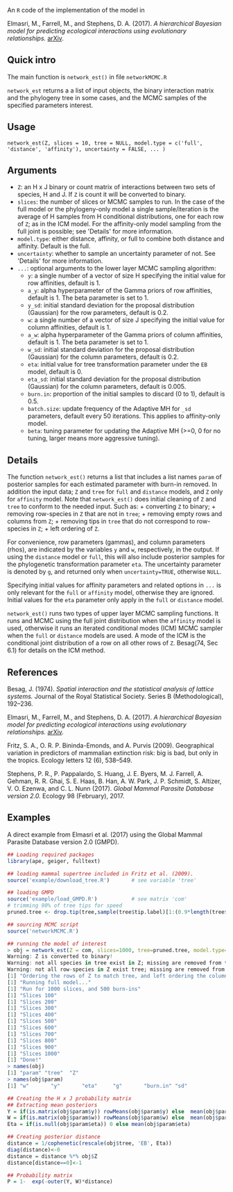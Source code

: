 An `R` code of the implementation of the model in

Elmasri, M., Farrell, M., and Stephens, D. A. (2017). _A hierarchical Bayesian model for predicting ecological interactions using evolutionary relationships._ [arXiv](https://arxiv.org/abs/1707.08354).

## Quick intro

The main function is `network_est()` in file `networkMCMC.R`

`network_est` returns a a list of input objects, the binary interaction matrix and the phylogeny tree in some cases, and the MCMC samples of the specified parameters interest.

## Usage

`network_est(Z, slices = 10, tree = NULL, model.type = c('full', 'distance', 'affinity'), uncertainty = FALSE, ... )`

## Arguments
+ `Z`:  an H x J binary or count matrix of interactions between two sets of species, H and J. If `Z` is count it will be converted to binary.
+ `slices`: the number of slices or MCMC samples to run. In the case of the full model or the phylogeny-only model a single sample/iteration is the average of H samples from H conditional distributions, one for each row of `Z`; as in the ICM model. For the affinity-only model sampling from the full joint is possible; see 'Details' for more information.
+ `model.type`: either distance, affinity, or full to combine both distance and affinity. Default is the full.
+ `uncertainty`: whether to sample an uncertainty parameter of not. See 'Details' for more information.
+ `...`: optional arguments to the lower layer MCMC sampling algorithm:
  + `y`: a single number of a vector of size H specifying the initial value for row affinities, default is 1. 
  + `a_y`: alpha hyperparameter of the Gamma priors of row affinities, default is 1. The beta parameter is set to 1. 
  + `y_sd`: initial standard deviation for the proposal distribution (Gaussian) for the row parameters, default is 0.2. 
  + `w`: a single number of a vector of size J specifying the initial value for column affinities, default is 1. 
  + `a_w`: alpha hyperparameter of the Gamma priors of column affinities, default is 1. The beta parameter is set to 1.
  + `w_sd`: initial standard deviation for the proposal distribution (Gaussian) for the column parameters, default is 0.2.
  + `eta`: initial value for tree transformation parameter under the `EB` model, default is 0.
  + `eta_sd`: initial standard deviation for the proposal distribution (Gaussian) for the column parameters, default is 0.005.
  + `burn.in`:  proportion of the initial samples to discard (0 to 1), default is 0.5.
  + `batch.size`: update frequency of the Adaptive MH for `_sd` parameters, default every 50 iterations. This applies to affinity-only model.
  + `beta`:  tuning parameter for updating the Adaptive MH (>=0, 0 for no tuning, larger means more aggressive tuning).


## Details

The function `network_est()` returns a list that includes a list names `param` of posterior samples for each estimated parameter with burn-in removed. In addition the input data; `Z` and `tree` for `full` and `distance` models, and `Z` only for `affinity` model. Note that `network_est()` does initial cleaning of `Z` and `tree` to conform to the needed input. Such as:
    + converting `Z` to binary;
    + removing row-species in `Z` that are not in `tree`;
    + removing empty rows and columns from `Z`;
    + removing tips in `tree` that do not correspond to row-species in `Z`;
    + left ordering of `Z`.
    
For convenience, row parameters (gammas), and column parameters (rhos), are indicated by the variables `y` and `w`, respectively, in the output. If using the `distance` model or `full`, this will also include posterior samples for the phylogenetic transformation parameter `eta`. The uncertainty parameter is denoted by `g`, and returned only when `uncertainty=TRUE`, otherwise `NULL`.

Specifying initial values for affinity parameters and related options in `...` is only relevant for the `full` or `affinity` model, otherwise they are ignored. Initial values for the `eta` parameter only apply in the `full` or `distance` model.
    
`network_est()` runs two types of upper layer MCMC sampling functions. It runs and MCMC using the full joint distribution when the `affinity` model is used, otherwise it runs an iterated conditional modes (ICM) MCMC sampler when the `full` or `distance` models are used. A mode of the ICM is the conditional joint distribution of a row on all other rows of `Z`. Besag(74, Sec 6.1) for details on the ICM method.

## References

Besag, J. (1974). _Spatial interaction and the statistical analysis of lattice systems._ Journal of the Royal Statistical Society. Series B (Methodological), 192–236.

Elmasri, M., Farrell, M., and Stephens, D. A. (2017). _A hierarchical Bayesian model for predicting ecological interactions using evolutionary relationships._ [arXiv](https://arxiv.org/abs/1707.08354).

Fritz, S. A., O. R. P. Bininda-Emonds, and A. Purvis (2009). Geographical variation in
predictors of mammalian extinction risk: big is bad, but only in the tropics. Ecology
letters 12 (6), 538–549.

Stephens, P. R., P. Pappalardo, S. Huang, J. E. Byers, M. J. Farrell, A. Gehman, R. R.
Ghai, S. E. Haas, B. Han, A. W. Park, J. P. Schmidt, S. Altizer, V. O. Ezenwa, and C. L.
Nunn (2017). _Global Mammal Parasite Database version 2.0._ Ecology 98 (February),
2017.

## Examples
A direct example from Elmasri et al. (2017) using the Global Mammal Parasite Database version 2.0 (GMPD).

```R
## Loading required packages
library(ape, geiger, fulltext)

## loading mammal supertree included in Fritz et al. (2009).
source('example/download_tree.R')       # see variable 'tree'

## loading GMPD
source('example/load_GMPD.R')           # see matrix 'com'
# trimming 90% of tree tips for speed
pruned.tree <- drop.tip(tree,sample(tree$tip.label)[1:(0.9*length(tree$tip.label))],)

## sourcing MCMC script
source('networkMCMC.R')

## running the model of interest
> obj = network_est(Z = com, slices=1000, tree=pruned.tree, model.type='full') # full model
Warning: Z is converted to binary!
Warning: not all species in tree exist in Z; missing are removed from tree!
Warning: not all row-species in Z exist tree; missing are removed from Z!
[1] "Ordering the rows of Z to match tree, and left ordering the columns.."
[1] "Running full model..."
[1] "Run for 1000 slices, and 500 burn-ins"
[1] "Slices 100"
[1] "Slices 200"
[1] "Slices 300"
[1] "Slices 400"
[1] "Slices 500"
[1] "Slices 600"
[1] "Slices 700"
[1] "Slices 800"
[1] "Slices 900"
[1] "Slices 1000"
[1] "Done!"
> names(obj)
[1] "param" "tree"  "Z"    
> names(obj$param)
[1] "w"       "y"       "eta"     "g"       "burn.in" "sd"  

## Creating the H x J probability matrix
## Extracting mean posteriors
Y = if(is.matrix(obj$param$y)) rowMeans(obj$param$y) else  mean(obj$param$y)
W = if(is.matrix(obj$param$w)) rowMeans(obj$param$w) else  mean(obj$param$w)
Eta = if(is.null(obj$param$eta)) 0 else mean(obj$param$eta)

## Creating posterior distance
distance = 1/cophenetic(rescale(obj$tree, 'EB', Eta))
diag(distance)<-0
distance = distance %*% obj$Z
distance[distance==0]<-1

## Probability matrix
P = 1-  exp(-outer(Y, W)*distance)

```



    
